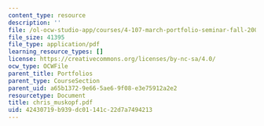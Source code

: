 ```yaml
---
content_type: resource
description: ''
file: /ol-ocw-studio-app/courses/4-107-march-portfolio-seminar-fall-2003/42430719b939dc01141c22d7a7494213_chris_muskopf.pdf
file_size: 41395
file_type: application/pdf
learning_resource_types: []
license: https://creativecommons.org/licenses/by-nc-sa/4.0/
ocw_type: OCWFile
parent_title: Portfolios
parent_type: CourseSection
parent_uid: a65b1372-9e66-5ae6-9f08-e3e75912a2e2
resourcetype: Document
title: chris_muskopf.pdf
uid: 42430719-b939-dc01-141c-22d7a7494213
---
```

